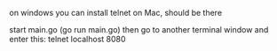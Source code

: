on windows you can install telnet
on Mac, should be there

start main.go (go run main.go) then go to another terminal window and enter this:
telnet localhost 8080

